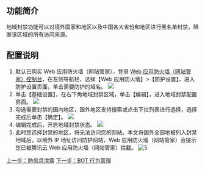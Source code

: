 ## 功能简介
地域封禁功能可以对境外国家和地区以及中国各大省份和地区进行黑名单封禁，阻断该区域的所有访问来源。

## 配置说明
1. 默认已购买 Web 应用防火墙（网站管家），登录 [Web 应用防火墙（网站管家）控制台](https://console.cloud.tencent.com/guanjia)，在左侧导航栏，选择【Web 应用防火墙】>【防护设置】，进入防护设置页面，单击需要防护的域名。
 ![](https://main.qcloudimg.com/raw/9f3a4229ecb364c3c622e78481662b01.png)
2. 单击【基础设置】，在右下角地域封禁区域，单击【编辑】，进入地域封禁配置界面。
 ![](https://main.qcloudimg.com/raw/0cc34af24fb04fe64fc1c0b902be60a1.png)
3. 勾选需要封禁的国内地区，国外地区支持搜索或点击下拉列表进行选择，选择完成后单击【确定】。
 ![](https://main.qcloudimg.com/raw/66fed56f55478249e148727c301c6091.png)
4. 编辑完成后，开启地域封禁状态。
 ![](https://main.qcloudimg.com/raw/ce1760e4ef0086ddb1bca587ec6616de.png)
5. 此时您选择封禁的地区，将无法访问您的网站。本文将国外全部地被列入封禁地域后，以境外 IP 地址访问防护网站，Web 应用防火墙（网站管家）会提示您已被腾讯云 Web 应用防火墙（网站管家）拦截。
 ![5](https://main.qcloudimg.com/raw/6ecae6123258d4d1e0452b51612b7326.png)

[上一步：防信息泄露](https://cloud.tencent.com/document/product/627/14582)
[下一步：BOT 行为管理](https://cloud.tencent.com/document/product/627/15340)
